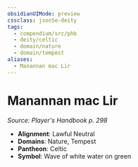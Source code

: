 ```yaml
---
obsidianUIMode: preview
cssclass: json5e-deity
tags:
  - compendium/src/phb
  - deity/celtic
  - domain/nature
  - domain/tempest
aliases:
  - Manannan mac Lir
---
```

# Manannan mac Lir
*Source: Player's Handbook p. 298* 

- **Alignment**: Lawful Neutral
- **Domains**: Nature, Tempest
- **Pantheon**: Celtic
- **Symbol**: Wave of white water on green
